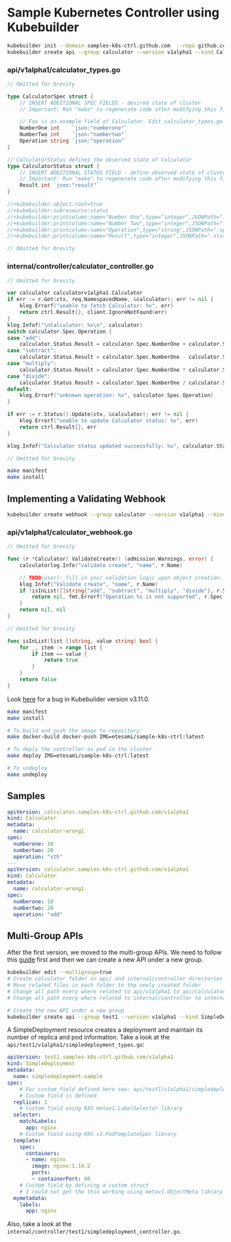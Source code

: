 # Sample Kubernetes Controller using Kubebuilder

```bash
kubebuilder init --domain samples-k8s-ctrl.github.com  --repo github.com/etesami/sample-k8s-ctrl
kubebuilder create api --group calculator --version v1alpha1 --kind Calculator
```

### api/v1alpha1/calculator_types.go
```go
// Omitted for brevity

type CalculatorSpec struct {
	// INSERT ADDITIONAL SPEC FIELDS - desired state of cluster
	// Important: Run "make" to regenerate code after modifying this file

	// Foo is an example field of Calculator. Edit calculator_types.go to remove/update
	NumberOne int    `json:"numberone"`
	NumberTwo int    `json:"numbertwo"`
	Operation string `json:"operation"`
}

// CalculatorStatus defines the observed state of Calculator
type CalculatorStatus struct {
	// INSERT ADDITIONAL STATUS FIELD - define observed state of cluster
	// Important: Run "make" to regenerate code after modifying this file
	Result int `json:"result"`
}

//+kubebuilder:object:root=true
//+kubebuilder:subresource:status
//+kubebuilder:printcolumn:name="Number One",type="integer",JSONPath=".spec.numberone",description="Input number one"
//+kubebuilder:printcolumn:name="Number Two",type="integer",JSONPath=".spec.numbertwo",description="Input number two"
//+kubebuilder:printcolumn:name="Operation",type="string",JSONPath=".spec.operation",description="Operation"
//+kubebuilder:printcolumn:name="Result",type="integer",JSONPath=".status.result",description="Sum of two numbers"

// Omitted for brevity

```

### internal/controller/calculator_controller.go
```go
// Omitted for brevity

var calculator calculatorv1alpha1.Calculator
if err := r.Get(ctx, req.NamespacedName, &calculator); err != nil {
    klog.Errorf("unable to fetch Calculator: %v", err)
    return ctrl.Result{}, client.IgnoreNotFound(err)
}
klog.Infof("\nCalculator: %v\n", calculator)
switch calculator.Spec.Operation {
case "add":
    calculator.Status.Result = calculator.Spec.NumberOne + calculator.Spec.NumberTwo
case "subtract":
    calculator.Status.Result = calculator.Spec.NumberOne - calculator.Spec.NumberTwo
case "multiply":
    calculator.Status.Result = calculator.Spec.NumberOne * calculator.Spec.NumberTwo
case "divide":
    calculator.Status.Result = calculator.Spec.NumberOne / calculator.Spec.NumberTwo
default:
    klog.Errorf("unknown operation: %v", calculator.Spec.Operation)
}

if err := r.Status().Update(ctx, &calculator); err != nil {
    klog.Errorf("unable to update Calculator status: %v", err)
    return ctrl.Result{}, err
}

klog.Infof("Calculator status updated successfully: %v", calculator.Status.Result)

// Omitted for brevity

```

```bash
make manifest
make install
```
## Implementing a Validating Webhook
```bash
kubebuilder create webhook --group calculator --version v1alpha1 --kind Calculator --defaulting --programmatic-validation
```

### api/v1alpha1/calculator_webhook.go
```go
// Omitted for brevity

func (r *Calculator) ValidateCreate() (admission.Warnings, error) {
	calculatorlog.Info("validate create", "name", r.Name)

	// TODO(user): fill in your validation logic upon object creation.
	klog.Infof("Validate create", "name", r.Name)
	if !isInList([]string{"add", "subtract", "multiply", "divide"}, r.Spec.Operation) {
		return nil, fmt.Errorf("Operation %s is not supported", r.Spec.Operation)
	}
	return nil, nil
}

// Omitted for brevity

func isInList(list []string, value string) bool {
	for _, item := range list {
		if item == value {
			return true
		}
	}
	return false
}
```

Look [here](https://github.com/kubernetes-sigs/kubebuilder/pull/3456/files) for a bug in Kubebuilder version v3.11.0.

```bash
make manifest
make install

# To build and push the image to repository:
make docker-build docker-push IMG=etesami/sample-k8s-ctrl:latest

# To deply the controller as pod in the cluster
make deploy IMG=etesami/sample-k8s-ctrl:latest

# To undeploy
make undeploy
```

## Samples
```yml
apiVersion: calculator.samples-k8s-ctrl.github.com/v1alpha1
kind: Calculator
metadata:
  name: calculator-wrong1
spec:
  numberone: 10
  numbertwo: 20
  operation: "sth"
---
apiVersion: calculator.samples-k8s-ctrl.github.com/v1alpha1
kind: Calculator
metadata:
  name: calculator-wrong1
spec:
  numberone: 10
  numbertwo: 20
  operation: "add"
```

## Multi-Group APIs

After the first version, we moved to the multi-group APIs. We need to follow this [guide](https://kubebuilder.io/migration/multi-group.html) first and then we can create a new API under a new group. 

```bash
kubebuilder edit --multigroup=true
# Create calculator folder in api/ and internal/controller directories
# Move related files in each folder to the newly created folder
# Change all path every where related to api/v1alpha1 to api/calculator/v1alpha1
# Change all path every where related to internal/controller to internal/controller/calculator

# Create the new API under a new group
kubebuilder create api --group test1 --version v1alpha1 --kind SimpleDeployment
```
A SimpleDeployment resource creates a deployment and maintain its number of replica and pod information. Take a look at the `api/test1/v1alpha1/simpledeployment_types.go`:
```yaml
apiVersion: test1.samples-k8s-ctrl.github.com/v1alpha1
kind: SimpleDeployment
metadata:
  name: simpledeployment-sample
spec:
	# For custom field defined here see: api/test1/v1alpha1/simpledeployment_types.go
	# Custom field is defined
  replicas: 1
	# Custom field using K8S metav1.LabelSelector library
  selector:
    matchLabels:
      app: nginx
	# Custom field using K8S v1.PodTemplateSpec library
  template:
    spec:
      containers:
      - name: nginx
        image: nginx:1.14.2
        ports:
        - containerPort: 80
	# Custom field by defining a custom struct
	# I could not get the this working using metav1.ObjectMeta library
  mymetadata: 
    labels: 
      app: nginx
```
Also, take a look at the `internal/controller/test1/simpledeployment_controller.go`.
